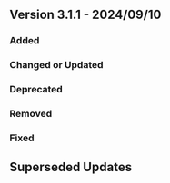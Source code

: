 ## Version 3.1.1 - 2024/09/10

### Added
### Changed or Updated
### Deprecated
### Removed
### Fixed

## Superseded Updates